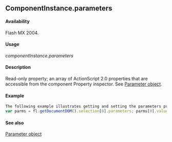 ## ComponentInstance.parameters

#### Availability

Flash MX 2004.

#### Usage

*componentInstance.parameters*

#### Description

Read-only property; an array of ActionScript 2.0 properties that are accessible from the component Property inspector. See [Parameter object](../Parameter_object/Parameter_summary.md).

#### Example

```javascript
The following example illustrates getting and setting the parameters property:
var parms = fl.getDocumentDOM().selection[0].parameters; parms[0].value = "some value";

```

#### See also

[Parameter object](../Parameter_object/Parameter_summary.md)
